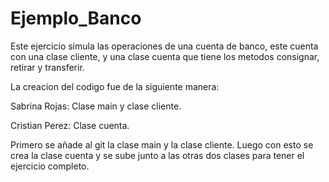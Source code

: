 # Ejemplo_Banco
  Este ejercicio simula las operaciones de una cuenta de banco, este cuenta con una clase cliente, y una clase cuenta que tiene los metodos consignar, retirar y transferir.  
  
  La creacion del codigo fue de la siguiente manera:  
  
  Sabrina Rojas: Clase main y clase cliente.  
  
  Cristian Perez: Clase cuenta.  

  Primero se añade al git la clase main y la clase cliente. Luego con esto se crea la clase cuenta y se sube junto a las otras dos clases para tener el ejercicio completo.
